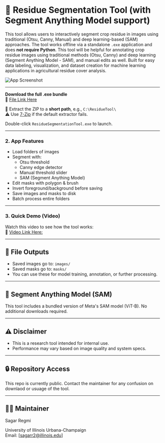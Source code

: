 # 🌾 Residue Segmentation Tool (with Segment Anything Model support)

This tool allows users to interactively segment crop residue in images using traditional (Otsu, Canny, Manual) and deep learning-based (SAM) approaches. The tool works offline via a standalone `.exe` application and does **not require Python**.
This tool will be helpful for annotating crop residue images using traditional methods (Otsu, Canny) and deep learning (Segment Anything Model - SAM), and manual edits as well. Built for easy data labeling, visualization, and dataset creation for machine learning applications in agricultural residue cover analysis.

![App Screenshot]()

---

**Download the full .exe bundle**  
🔗 [File Link Here](https://zenodo.org/records/15748768)

📁 Extract the ZIP to a **short path**, e.g., `C:\ResidueTool\`  
⚠️ Use [7-Zip](https://www.7-zip.org/) if the default extractor fails.

Double-click `ResidueSegmentationTool.exe` to launch.

---

### 2. App Features
- Load folders of images
- Segment with:
  - Otsu threshold
  - Canny edge detector
  - Manual threshold slider
  - SAM (Segment Anything Model)
- Edit masks with polygon & brush
- Invert foreground/background before saving
- Save images and masks to disk
- Batch process entire folders

---

### 3. Quick Demo (Video)
Watch this video to see how the tool works:  
🎥 [Video Link Here:](https://zenodo.org/records/15748794)

---

## 📁 File Outputs
- Saved images go to: `images/`
- Saved masks go to: `masks/`
- You can use these for model training, annotation, or further processing.

---

## 🧠 Segment Anything Model (SAM)
This tool includes a bundled version of Meta's SAM model (ViT-B). No additional downloads required.

---

## ⚠️ Disclaimer
- This is a research tool intended for internal use.
- Performance may vary based on image quality and system specs.

---

## 🔒 Repository Access
This repo is currently public. Contact the maintainer for any confusion on downlaod or usuage of the tool.

---

## 👩‍💻 Maintainer
Sagar Regmi 

University of Illinois Urbana-Champaign  
Email: [sagarr2@illinois.edu]
